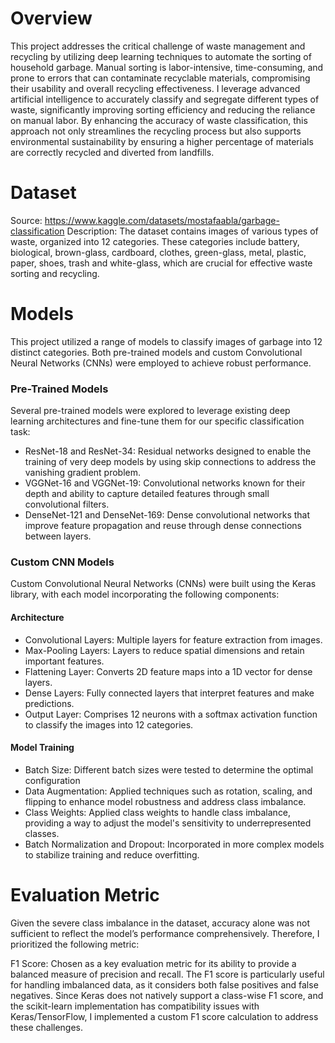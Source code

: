 # Overview
This project addresses the critical challenge of waste management and recycling by utilizing deep learning techniques to automate the sorting of household garbage. Manual sorting is labor-intensive, time-consuming, and prone to errors that can contaminate recyclable materials, compromising their usability and overall recycling effectiveness. I leverage advanced artificial intelligence to accurately classify and segregate different types of waste, significantly improving sorting efficiency and reducing the reliance on manual labor. By enhancing the accuracy of waste classification, this approach not only streamlines the recycling process but also supports environmental sustainability by ensuring a higher percentage of materials are correctly recycled and diverted from landfills.

# Dataset 
Source: https://www.kaggle.com/datasets/mostafaabla/garbage-classification
Description: The dataset contains images of various types of waste, organized into 12 categories. These categories include battery, biological, brown-glass, cardboard, clothes, green-glass, metal, plastic, paper, shoes, trash and white-glass, which are crucial for effective waste sorting and recycling.

# Models
This project utilized a range of models to classify images of garbage into 12 distinct categories. Both pre-trained models and custom Convolutional Neural Networks (CNNs) were employed to achieve robust performance.
### Pre-Trained Models
Several pre-trained models were explored to leverage existing deep learning architectures and fine-tune them for our specific classification task:

- ResNet-18 and ResNet-34: Residual networks designed to enable the training of very deep models by using skip connections to address the vanishing gradient problem.
- VGGNet-16 and VGGNet-19: Convolutional networks known for their depth and ability to capture detailed features through small convolutional filters.
- DenseNet-121 and DenseNet-169: Dense convolutional networks that improve feature propagation and reuse through dense connections between layers.

### Custom CNN Models 
Custom Convolutional Neural Networks (CNNs) were built using the Keras library, with each model incorporating the following components:

#### Architecture
- Convolutional Layers: Multiple layers for feature extraction from images.
- Max-Pooling Layers: Layers to reduce spatial dimensions and retain important features.
- Flattening Layer: Converts 2D feature maps into a 1D vector for dense layers.
- Dense Layers: Fully connected layers that interpret features and make predictions.
- Output Layer: Comprises 12 neurons with a softmax activation function to classify the images into 12 categories.
  
#### Model Training
- Batch Size: Different batch sizes were tested to determine the optimal configuration
- Data Augmentation: Applied techniques such as rotation, scaling, and flipping to enhance model robustness and address class imbalance.
- Class Weights: Applied class weights to handle class imbalance, providing a way to adjust the model's sensitivity to underrepresented classes.
- Batch Normalization and Dropout: Incorporated in more complex models to stabilize training and reduce overfitting.

# Evaluation Metric
Given the severe class imbalance in the dataset, accuracy alone was not sufficient to reflect the model’s performance comprehensively. Therefore, I prioritized the following metric:

F1 Score: Chosen as a key evaluation metric for its ability to provide a balanced measure of precision and recall. The F1 score is particularly useful for handling imbalanced data, as it considers both false positives and false negatives. Since Keras does not natively support a class-wise F1 score, and the scikit-learn implementation has compatibility issues with Keras/TensorFlow, I implemented a custom F1 score calculation to address these challenges.
